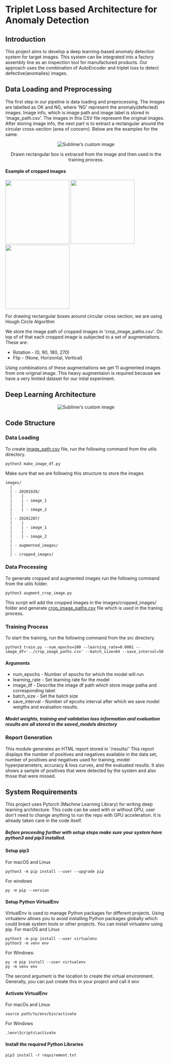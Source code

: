 # Triplet Loss based Architecture for Anomaly Detection

## Introduction 
This project aims to develop a deep learning-based anomaly detection system for target images. This system can be integrated into a factory assembly line as an inspection tool for manufactured products. Our approach uses the combination of AutoEncoder and triplet loss to detect defective(anomalies) images.

## Data Loading and Preprocessing 
The first step in our pipeline is data loading and preprocessing. The images are labelled as OK and NG, where 'NG' represent the anomaly(defected) images. Image info, which is image path and image label is stored in 'image_path.csv'. The images in this CSV file represent the original images. After storing image info, the next part is to extract a rectangular around the circular cross-section (area of concern). Below are the examples for the same.  

<p align="center">
  <img src="images/example.png?raw=true" alt="Sublime's custom image"/>
</p>

<p align="center"> Drawn rectangular box is extraced from the image and then used in the training process. </p>

#### Example of cropped images 

<p float="left">
  <img src="images/37-s-OK-0.bmp" width="200" height="200" />
  <img src="images/1-NG-8.bmp" width="200" height="200"/> 
  <img src="images/1-OK-11.bmp" width="200" height="200"/>
</p>
For drawing rectangular boxes around circular cross section, we are using Hough Circle Algorithm

We store the image path of cropped images in 'crop_image_paths.csv'. On top of of that each cropped image is subjected to a set of augmentations. These are:

* Rotation - (0, 90, 180, 270)
* Flip - (None, Horizontal, Vertical)

Using combinations of these augmentations we get 11 augmented images from one original image. This heavy augmentaion is required because we have a very limited dataset for our intial experiment. 

## Deep Learning Architecture
<p align="center">
  <img src="images/model_arch.png?raw=true" alt="Sublime's custom image"/>
</p>

## Code Structure
### Data Loading 
To create [image_path.csv](/image_path.csv) file, run the following command from the utils directory. 
```
python3 make_image_df.py
```
Make sure that we are following this structure to store the images
```
images/
  |
  | - 20201028/
  |    |
  |    | - image_1
  |    |  
  |    | - image_2
  |      
  | - 20201207/
  |    |
  |    | - image_1
  |    |  
  |    | - image_2
  |      
  | - augmented_images/
  |  
  | - cropped_images/
 ```
### Data Processing 
To generate cropped and augmented images run the following command from the utils folder. 
```
python3 augment_crop_image.py
```
This script will add the cropped images in the images/cropped_images/ folder and generate [crop_image_paths.csv](/crop_image_paths.csv) file which is used in the traning process.

### Training Process 
To start the training, run the following command from the src directory.
```
python3 train.py --num_epochs=100 --learning_rate=0.0001 --image_df='../crop_image_paths.csv' --batch_size=64 --save_interval=50
```

#### Arguments 
* num_epochs - Number of epochs for which the model will run
* learning_rate - Set learning rate for the model
* image_df - Describe the image df path which store image patha and corresponding label
* batch_size - Set the batch size
* save_interval - Number of epcohs interval after which we save model weigths and evaluation results.
##### Model weights, training and validation loss information and evaluation results are all stored in the saved_models directory

### Report Generation
This module generates an HTML report stored in '/results/' This report displays the number of positives and negatives available in the data set, number of positives and negatives used for training, model hyperparameters, accuracy & loss curves, and the evaluated results. It also shows a sample of positives that were detected by the system and also those that were missed.

## System Requirements
This project uses Pytorch (Machine Learning Library) for writing deep learning architecture. This code can be used with or without GPU, user don't need to change anything to run the repo with GPU acceleration. It is already taken care in the code itself. 
##### Before proceedng further with setup steps make sure your system have python3 and pip3 installed.

#### Setup pip3 
For macOS and Linux
```
python3 -m pip install --user --upgrade pip
```
For windows
```
py -m pip --version
```
#### Setup Python VirtualEnv
VirtualEnv is used to manage Python packages for different projects. Using virtualenv allows you to avoid installing Python packages globally which could break system tools or other projects. You can install virtualenv using pip.
For macOS and Linux 
```
python3 -m pip install --user virtualenv
python3 -m venv env
```
For Windows:
```
py -m pip install --user virtualenv
py -m venv env
```
The second argument is the location to create the virtual environment. Generally, you can just create this in your project and call it env
#### Activate VirtualEnv
For macOs and Linux
```
source path/to/env/bin/activate
```
For Windows
```
.\env\Scripts\activate
```
#### Install the required Python Libraries
```
pip3 install -r requirement.txt
```
